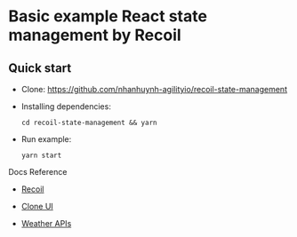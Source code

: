 # Basic example React state management by Recoil


## Quick start

- Clone: https://github.com/nhanhuynh-agilityio/recoil-state-management

- Installing dependencies:

    `cd recoil-state-management && yarn`

- Run example:

    `yarn start`

Docs Reference

- [Recoil](https://recoiljs.org/)

- [Clone UI](https://alexcloudstar.github.io/weather-app/) 

- [Weather APIs](https://www.weatherbit.io/)
